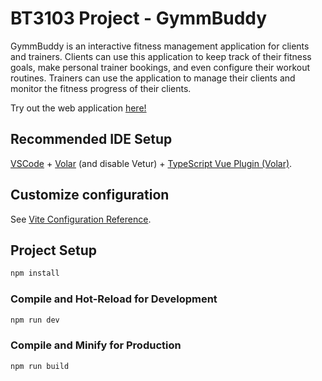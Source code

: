 # BT3103 Project - GymmBuddy

GymmBuddy is an interactive fitness management application for clients and trainers. Clients can use this application to keep track of their fitness goals, make personal trainer bookings, and even configure their workout routines. Trainers can use the application to manage their clients and monitor the fitness progress of their clients. 

Try out the web application [here!](https://gymmbuddy-3e930.web.app/)

## Recommended IDE Setup

[VSCode](https://code.visualstudio.com/) + [Volar](https://marketplace.visualstudio.com/items?itemName=Vue.volar) (and disable Vetur) + [TypeScript Vue Plugin (Volar)](https://marketplace.visualstudio.com/items?itemName=Vue.vscode-typescript-vue-plugin).

## Customize configuration

See [Vite Configuration Reference](https://vitejs.dev/config/).

## Project Setup

```sh
npm install
```

### Compile and Hot-Reload for Development

```sh
npm run dev
```

### Compile and Minify for Production

```sh
npm run build
```

